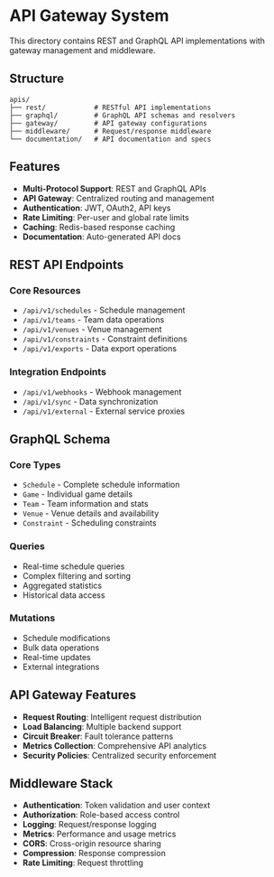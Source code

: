 # API Gateway System

This directory contains REST and GraphQL API implementations with gateway management and middleware.

## Structure

```
apis/
├── rest/            # RESTful API implementations
├── graphql/         # GraphQL API schemas and resolvers
├── gateway/         # API gateway configurations
├── middleware/      # Request/response middleware
└── documentation/   # API documentation and specs
```

## Features

- **Multi-Protocol Support**: REST and GraphQL APIs
- **API Gateway**: Centralized routing and management
- **Authentication**: JWT, OAuth2, API keys
- **Rate Limiting**: Per-user and global rate limits
- **Caching**: Redis-based response caching
- **Documentation**: Auto-generated API docs

## REST API Endpoints

### Core Resources
- `/api/v1/schedules` - Schedule management
- `/api/v1/teams` - Team data operations
- `/api/v1/venues` - Venue management
- `/api/v1/constraints` - Constraint definitions
- `/api/v1/exports` - Data export operations

### Integration Endpoints
- `/api/v1/webhooks` - Webhook management
- `/api/v1/sync` - Data synchronization
- `/api/v1/external` - External service proxies

## GraphQL Schema

### Core Types
- `Schedule` - Complete schedule information
- `Game` - Individual game details
- `Team` - Team information and stats
- `Venue` - Venue details and availability
- `Constraint` - Scheduling constraints

### Queries
- Real-time schedule queries
- Complex filtering and sorting
- Aggregated statistics
- Historical data access

### Mutations
- Schedule modifications
- Bulk data operations
- Real-time updates
- External integrations

## API Gateway Features

- **Request Routing**: Intelligent request distribution
- **Load Balancing**: Multiple backend support
- **Circuit Breaker**: Fault tolerance patterns
- **Metrics Collection**: Comprehensive API analytics
- **Security Policies**: Centralized security enforcement

## Middleware Stack

- **Authentication**: Token validation and user context
- **Authorization**: Role-based access control
- **Logging**: Request/response logging
- **Metrics**: Performance and usage metrics
- **CORS**: Cross-origin resource sharing
- **Compression**: Response compression
- **Rate Limiting**: Request throttling